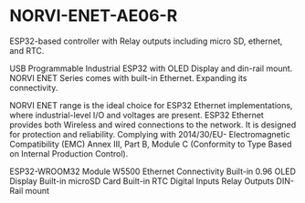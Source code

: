 # NORVI-ENET-AE06-R
ESP32-based controller with Relay outputs including micro SD, ethernet, and RTC. 

USB Programmable Industrial ESP32 with OLED Display and din-rail mount. NORVI ENET Series comes with built-in Ethernet. Expanding its connectivity.  

NORVI ENET range is the ideal choice for ESP32 Ethernet implementations, where industrial-level I/O and voltages are present. 
ESP32 Ethernet provides both Wireless and wired connections to the network. 
It is designed for protection and reliability. 
Complying with  2014/30/EU- Electromagnetic Compatibility (EMC)
Annex III, Part B, Module C (Conformity to Type Based on Internal Production Control).

ESP32-WROOM32 Module
W5500 Ethernet Connectivity
Built-in 0.96 OLED Display
Built-in microSD Card
Built-in RTC
Digital Inputs
Relay Outputs
DIN-Rail mount
